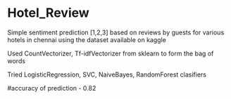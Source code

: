 # Hotel_Review

Simple sentiment prediction [1,2,3] based on reviews by guests for various hotels in chennai using the dataset available on kaggle

Used CountVectorizer, Tf-idfVectorizer from sklearn to form the bag of words

Tried LogisticRegression, SVC, NaiveBayes, RandomForest clasifiers

#accuracy of prediction - 0.82
